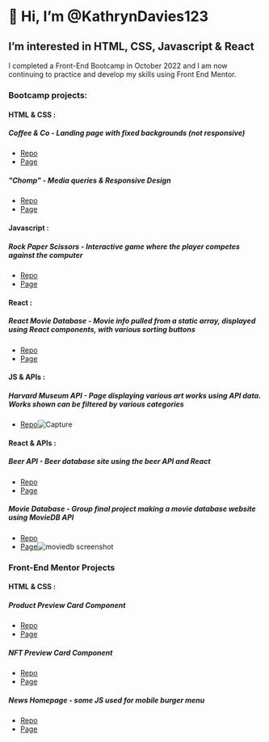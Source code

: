 # 👋 Hi, I’m @KathrynDavies123
## I’m interested in HTML, CSS, Javascript & React
I completed a Front-End Bootcamp in October 2022 and I am now continuing to practice and develop my skills using Front End Mentor. 

### Bootcamp projects: 

#### HTML & CSS :

##### Coffee & Co - Landing page with fixed backgrounds (not responsive)
* [Repo](https://github.com/KathrynDavies123/coffee-co)
* [Page](https://kathryndavies123.github.io/coffee-co/)

##### "Chomp" - Media queries & Responsive Design 
* [Repo](https://github.com/KathrynDavies123/chomp-responsive)
* [Page](https://kathryndavies123.github.io/chomp-responsive/)

#### Javascript :

##### Rock Paper Scissors - Interactive game where the player competes against the computer
* [Repo](https://github.com/KathrynDavies123/RockPaperScissorsv2)
* [Page](https://kathryndavies123.github.io/RockPaperScissorsv2/)

#### React :

##### React Movie Database - Movie info pulled from a static array, displayed using React components, with various sorting buttons
* [Repo](https://github.com/KathrynDavies123/movies-database-react)
* [Page](https://stately-conkies-618f01.netlify.app)

#### JS & APIs : 

##### Harvard Museum API - Page displaying various art works using API data. Works shown can be filtered by various categories
* [Repo](https://github.com/KathrynDavies123/harvard-museum-api)![Capture](https://user-images.githubusercontent.com/103680044/203561741-4faa2cba-23ef-444e-8d72-351610c66f30.PNG)

#### React & APIs : 

##### Beer API - Beer database site using the beer API and React
* [Repo](https://github.com/KathrynDavies123/react-beer-api)
* [Page](https://illustrious-panda-46531a.netlify.app)

##### Movie Database - Group final project making a movie database website using MovieDB API
* [Repo](https://github.com/KathrynDavies123/mov)
* [Page](https://comforting-bombolone-f53d32.netlify.app)![moviedb screenshot](https://user-images.githubusercontent.com/103680044/203564443-c9a1424f-a1ce-44de-b527-2a36fed5b73b.PNG)


### Front-End Mentor Projects

#### HTML & CSS :

##### Product Preview Card Component
* [Repo](https://github.com/KathrynDavies123/product-preview-card-component-main)
* [Page](https://kathryndavies123.github.io/product-preview-card-component-main/)

##### NFT Preview Card Component
* [Repo](https://github.com/KathrynDavies123/nft-preview-card-component)
* [Page](https://kathryndavies123.github.io/nft-preview-card-component/)

##### News Homepage - some JS used for mobile burger menu
* [Repo](https://github.com/KathrynDavies123/news-homepage-main)
* [Page](https://kathryndavies123.github.io/news-homepage-main/)

